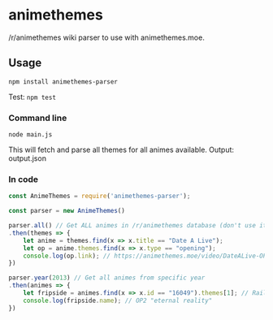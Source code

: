 # animethemes

/r/animethemes wiki parser to use with animethemes.moe.

## Usage
```
npm install animethemes-parser
```

Test: `npm test`

### Command line
```
node main.js
```

This will fetch and parse all themes for all animes available. Output: output.json

### In code

```js
const AnimeThemes = require('animethemes-parser');

const parser = new AnimeThemes()

parser.all() // Get ALL animes in /r/animethemes database (don't use it recklessly - it sends almost 30 requests to reddit, one per year + year list)
.then(themes => {
    let anime = themes.find(x => x.title == "Date A Live");
    let op = anime.themes.find(x => x.type == "opening");
    console.log(op.link); // https://animethemes.moe/video/DateALive-OP1.webm
})

parser.year(2013) // Get all animes from specific year
.then(animes => {
    let fripside = animes.find(x => x.id == "16049").themes[1]; // Railgun S
    console.log(fripside.name); // OP2 "eternal reality"
})
```